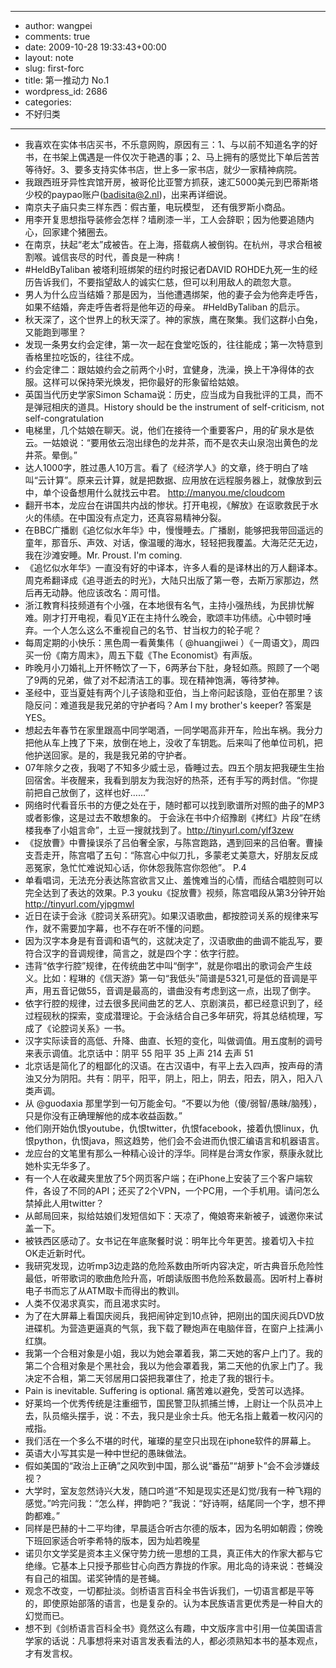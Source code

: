 - --
- author: wangpei
- comments: true
- date: 2009-10-28 19:33:43+00:00
- layout: note
- slug: first-forc
- title: 第一推动力 No.1
- wordpress_id: 2686
- categories:
- 不好归类
- --
- 我喜欢在实体书店买书，不乐意网购，原因有三：1、与以前不知道名字的好书，在书架上偶遇是一件仅次于艳遇的事；2、马上拥有的感觉比下单后苦苦等待好。3、要多支持实体书店，世上多一家书店，就少一家精神病院。
- 我跟西班牙异性宾馆开房，被哥伦比亚警方抓获，速汇5000美元到巴蒂斯塔少校的paypao账户(badisita@2.nl)，出来再详细说。
- 南京夫子庙只卖三样东西：假古董，电玩模型， 还有俄罗斯小商品。 
- 用李开复思想指导装修会怎样？墙刷漆一半，工人会辞职；因为他要追随内心，回家建个猪圈去。
- 在南京，扶起“老太”成被告。在上海，搭载病人被倒钩。在杭州，寻求合租被割喉。诚信丧尽的时代，善良是一种病！
- #HeldByTaliban 被塔利班绑架的纽约时报记者DAVID ROHDE九死一生的经历告诉我们，不要指望敌人的诚实仁慈，但可以利用敌人的疏忽大意。
- 男人为什么应当结婚？那是因为，当他遭遇绑架，他的妻子会为他奔走呼告，如果不结婚，奔走呼告者将是他年迈的母亲。 #HeldByTaliban 的启示。
- 秋天深了，这个世界上的秋天深了。神的家族，鹰在聚集。我们这群小白兔，又能跑到哪里？
- 发现一条男女约会定律，第一次一起在食堂吃饭的，往往能成；第一次特意到香格里拉吃饭的，往往不成。
- 约会定律二：跟姑娘约会之前两个小时，宜健身，洗澡，换上干净得体的衣服。这样可以保持荣光焕发，把你最好的形象留给姑娘。
- 英国当代历史学家Simon Schama说：历史，应当成为自我批评的工具，而不是弹冠相庆的道具。History should be the instrument of self-criticism, not self-congratulation
- 电梯里，几个姑娘在聊天。说，他们在接待一个重要客户，用的矿泉水是依云。一姑娘说：“要用依云泡出绿色的龙井茶，而不是农夫山泉泡出黄色的龙井茶。晕倒。”
- 达人1000字，胜过愚人10万言。看了《经济学人》的文章，终于明白了啥叫“云计算”。原来云计算，就是把数据、应用放在远程服务器上，就像放到云中，单个设备想用什么就找云中君。 http://manyou.me/cloudcom  
- 翻开书本，龙应台在讲国共内战的惨状。打开电视，《解放》在讴歌救民于水火的伟绩。在中国没有点定力，还真容易精神分裂。  
- 在BBC广播剧《追忆似水年华》中，慢慢睡去。广播剧，能够把我带回遥远的童年，那音乐、声效、对话，像温暖的海水，轻轻把我覆盖。大海茫茫无边，我在沙滩安睡。Mr. Proust. I'm coming.
- 《追忆似水年华》一直没有好的中译本，许多人看的是译林出的万人翻译本。周克希翻译成《追寻逝去的时光》，大陆只出版了第一卷，去斯万家那边，然后再无动静。他应该改名：周可惜。
- 浙江教育科技频道有个小强，在本地很有名气，主持小强热线，为民排忧解难。刚才打开电视，看见Y正在主持什么晚会，歌颂丰功伟绩。心中顿时唾弃。一个人怎么这么不重视自己的名节、甘当权力的轮子呢？ 
- 每周定期的小快乐：黑色周一看黄集伟（ @huangjiwei ）《一周语文》，周四买一份《南方周末》，周五下载《The Economist》有声版。
- 昨晚月小刀婚礼上开怀畅饮了一下，6两茅台下肚，身轻如燕。照顾了一个喝了9两的兄弟，做了对不起清洁工的事。现在精神饱满，等待梦神。
- 圣经中，亚当夏娃有两个儿子该隐和亚伯，当上帝问起该隐，亚伯在那里？该隐反问：难道我是我兄弟的守护者吗？Am I my brother's keeper?  答案是 YES。
- 想起去年春节在家里跟高中同学喝酒，一同学喝高非开车，险出车祸。我分力把他从车上拽了下来，放倒在地上，没收了车钥匙。后来叫了他单位司机，把他护送回家。是的，我是我兄弟的守护者。
- 07年除夕之夜，我喝了不知多少威士忌，昏睡过去。四五个朋友把我硬生生抬回宿舍。半夜醒来，我看到朋友为我泡好的热茶，还有手写的两封信。“你提前把自己放倒了，这样也好……”
- 网络时代看音乐书的方便之处在于，随时都可以找到歌谱所对照的曲子的MP3或者影像，这是过去不敢想象的。 于会泳在书中介绍豫剧《拷红》片段“在绣楼我奉了小姐言命”，土豆一搜就找到了。http://tinyurl.com/ylf3zew  
- 《捉放曹》中曹操误杀了吕伯奢全家，与陈宫跑路，遇到回来的吕伯奢。曹操支吾走开，陈宫唱了五句：“陈宫心中似刀扎，多蒙老丈美意大，好朋友反成恶冤家，急忙忙难说知心话，你休怨我陈宫你怨他”。 P.4 
- 单看唱词，无法充分表达陈宫欲言又止、羞愧难当的心情，而结合唱腔则可以完全达到了表达的效果。P.3 youku《捉放曹》视频，陈宫唱段从第3分钟开始 http://tinyurl.com/yjpgmwl 
- 近日在读于会泳《腔词关系研究》。如果汉语歌曲，都按腔词关系的规律来写作，就不需要加字幕，也不存在听不懂的问题。 
- 因为汉字本身是有音调和语气的，这就决定了，汉语歌曲的曲调不能乱写，要符合汉字的音调规律，简言之，就是四个字：依字行腔。 
- 违背“依字行腔”规律，在传统曲艺中叫“倒字”，就是你唱出的歌词会产生歧义。比如：程琳的《信天游》第一句“我低头”简谱是5321,可是低的音调是平声，用五音记做55，音调是最高的，谱曲没有考虑到这一点，出现了倒字。
- 依字行腔的规律，过去很多民间曲艺的艺人、京剧演员，都已经意识到了，经过程砚秋的探索，变成潜理论。于会泳结合自己多年研究，将其总结梳理，写成了《论腔词关系》一书。
- 汉字实际读音的高低、升降、曲直、长短的变化，叫做调值。用五度制的调号来表示调值。北京话中：阴平 55 阳平 35 上声 214 去声 51
- 北京话是简化了的粗鄙化的汉语。在古汉语中，有平上去入四声，按声母的清浊又分为阴阳。共有：阴平，阳平，阴上，阳上，阴去，阳去，阴入，阳入八类声调。
- 从 @guodaxia 那里学到一句万能金句。“不要以为他（傻/弱智/愚昧/脑残），只是你没有正确理解他的成本收益函数。”
- 他们刚开始仇恨youtube，仇恨twitter，仇恨facebook，接着仇恨linux，仇恨python，仇恨java，照这趋势，他们会不会进而仇恨汇编语言和机器语言。
- 龙应台的文笔里有那么一种精心设计的浮华。同样是台湾女作家，蔡康永就比她朴实无华多了。
- 有一个人在收藏夹里放了5个网页客户端；在iPhone上安装了三个客户端软件，各设了不同的API；还买了2个VPN，一个PC用，一个手机用。请问怎么禁掉此人用twitter？
- 从邮局回来，拟给姑娘们发短信如下：天凉了，俺娘寄来新被子，诚邀你来试盖一下。
- 被铁西区感动了。女书记在年底聚餐时说：明年比今年更苦。接着切入卡拉OK走近新时代。
- 我研究发现，边听mp3边走路的危险系数由所听内容决定，听古典音乐危险性最低，听带歌词的歌曲危险升高，听朗读版图书危险系数最高。因听村上春树电子书而忘了从ATM取卡而得出的教训。 
- 人类不仅渴求真实，而且渴求实时。
- 为了在大屏幕上看国庆阅兵，我把闹钟定到10点钟，把刚出的国庆阅兵DVD放进碟机。为营造更逼真的气氛，我下载了鞭炮声在电脑伴音，在窗户上挂满小红旗。 
- 我第一个合租对象是小姐，我以为她会罩着我，第二天她的客户上门了。我的第二个合租对象是个黑社会，我以为他会罩着我，第二天他的仇家上门了。我决定不合租，第二天邻居用口袋把我罩住了，抢走了我的银行卡。
- Pain is inevitable. Suffering is optional. 痛苦难以避免，受苦可以选择。
- 好莱坞一个优秀传统是注重细节，国民警卫队抓捕兰博，上尉让一个队员冲上去，队员缩头摆手，说：不去，我只是业余士兵。他无名指上戴着一枚闪闪的戒指。
- 我们活在一个多么不堪的时代，璀璨的星空只出现在iphone软件的屏幕上。
- 英语大小写其实是一种中世纪的愚昧做法。
- 假如美国的“政治上正确”之风吹到中国，那么说“番茄”“胡萝卜”会不会涉嫌歧视？
- 大学时，室友忽然诗兴大发，随口吟道“不知是现实还是幻觉/我有一种飞翔的感觉。”吟完问我：“怎么样，押韵吧？”我说：“好诗啊，结尾同一个字，想不押韵都难。”
- 同样是巴赫的十二平均律，早晨适合听古尔德的版本，因为名明如朝霞；傍晚下班回家适合听李希特的版本，因为灿若晚星
- 诺贝尔文学奖是资本主义保守势力统一思想的工具，真正伟大的作家大都与它绝缘。它基本上只授予那些甘心向西方靠拢的作家。用北岛的诗来说：苍蝇没有自己的祖国。诺奖钟情的是苍蝇。
- 观念不改变，一切都扯淡。剑桥语言百科全书告诉我们，一切语言都是平等的，即使原始部落的语言，也是复杂的。认为本民族语言更优秀是一种自大的幻觉而已。
- 想不到《剑桥语言百科全书》竟然这么有趣，中文版序言中引用一位美国语言学家的话说：凡事想将来对语言发表看法的人，都必须熟知本书的基本观点，才有发言权。
